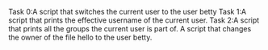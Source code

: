 Task 0:A script that switches the current user to the user betty
Task 1:A script that prints the effective username of the current user.
Task 2:A script that prints all the groups the current user is part of.
A script that changes the owner of the file hello to the user betty.
